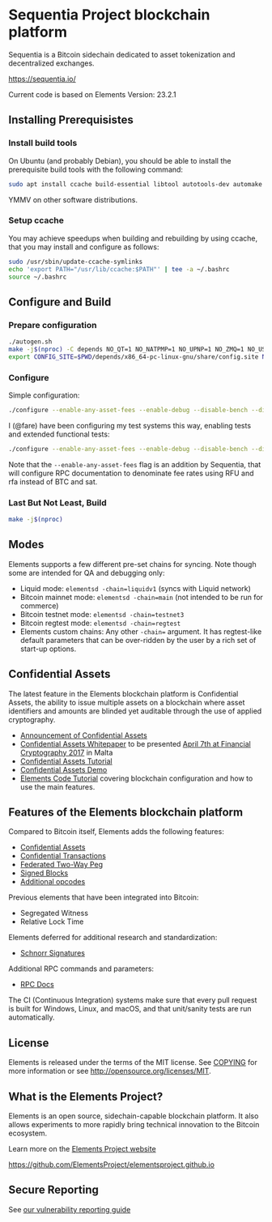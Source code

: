 # Sequentia Project blockchain platform
Sequentia is a Bitcoin sidechain dedicated to asset tokenization and decentralized exchanges.

https://sequentia.io/

Current code is based on Elements Version: 23.2.1

## Installing Prerequisistes

### Install build tools
On Ubuntu (and probably Debian), you should be able to install the prerequisite
build tools with the following command:
```bash
sudo apt install ccache build-essential libtool autotools-dev automake pkg-config bsdmainutils python3
```
YMMV on other software distributions.

### Setup ccache
You may achieve speedups when building and rebuilding by using ccache,
that you may install and configure as follows:
```bash
sudo /usr/sbin/update-ccache-symlinks
echo 'export PATH="/usr/lib/ccache:$PATH"' | tee -a ~/.bashrc
source ~/.bashrc
```

## Configure and Build

### Prepare configuration

```bash
./autogen.sh
make -j$(nproc) -C depends NO_QT=1 NO_NATPMP=1 NO_UPNP=1 NO_ZMQ=1 NO_USDT=1
export CONFIG_SITE=$PWD/depends/x86_64-pc-linux-gnu/share/config.site NOWARN_CXXFLAGS='-Wno-deprecated -Wno-unused-result'
```

### Configure
Simple configuration:
```bash
./configure --enable-any-asset-fees --enable-debug --disable-bench --disable-tests --disable-fuzz-binary
```

I (@fare) have been configuring my test systems this way, enabling tests and extended functional tests:
```bash
./configure --enable-any-asset-fees --enable-debug --disable-bench --disable-fuzz-binary --enable-extended-functional-tests
```

Note that the `--enable-any-asset-fees` flag is an addition by Sequentia,
that will configure RPC documentation to denominate fee rates
using RFU and rfa instead of BTC and sat.

### Last But Not Least, Build
```bash
make -j$(nproc)
```

## Modes
Elements supports a few different pre-set chains for syncing.
Note though some are intended for QA and debugging only:

* Liquid mode: `elementsd -chain=liquidv1` (syncs with Liquid network)
* Bitcoin mainnet mode: `elementsd -chain=main` (not intended to be run for commerce)
* Bitcoin testnet mode: `elementsd -chain=testnet3`
* Bitcoin regtest mode: `elementsd -chain=regtest`
* Elements custom chains: Any other `-chain=` argument. It has regtest-like default parameters that can be over-ridden by the user by a rich set of start-up options.

## Confidential Assets
The latest feature in the Elements blockchain platform is Confidential Assets,
the ability to issue multiple assets on a blockchain where asset identifiers
and amounts are blinded yet auditable through the use of applied cryptography.

 * [Announcement of Confidential Assets](https://blockstream.com/2017/04/03/blockstream-releases-elements-confidential-assets.html)
 * [Confidential Assets Whitepaper](https://blockstream.com/bitcoin17-final41.pdf) to be presented [April 7th at Financial Cryptography 2017](http://fc17.ifca.ai/bitcoin/schedule.html) in Malta
 * [Confidential Assets Tutorial](contrib/assets_tutorial/assets_tutorial.py)
 * [Confidential Assets Demo](https://github.com/ElementsProject/confidential-assets-demo)
 * [Elements Code Tutorial](https://elementsproject.org/elements-code-tutorial/overview) covering blockchain configuration and how to use the main features.

## Features of the Elements blockchain platform

Compared to Bitcoin itself, Elements adds the following features:
 * [Confidential Assets][asset-issuance]
 * [Confidential Transactions][confidential-transactions]
 * [Federated Two-Way Peg][federated-peg]
 * [Signed Blocks][signed-blocks]
 * [Additional opcodes][opcodes]

Previous elements that have been integrated into Bitcoin:
 * Segregated Witness
 * Relative Lock Time

Elements deferred for additional research and standardization:
 * [Schnorr Signatures][schnorr-signatures]

Additional RPC commands and parameters:
* [RPC Docs](https://elementsproject.org/en/doc/)

The CI (Continuous Integration) systems make sure that every pull request is built for Windows, Linux, and macOS,
and that unit/sanity tests are run automatically.

## License
Elements is released under the terms of the MIT license. See [COPYING](COPYING) for more
information or see http://opensource.org/licenses/MIT.

[confidential-transactions]: https://elementsproject.org/features/confidential-transactions
[opcodes]: https://elementsproject.org/features/opcodes
[federated-peg]: https://elementsproject.org/features#federatedpeg
[signed-blocks]: https://elementsproject.org/features#signedblocks
[asset-issuance]: https://elementsproject.org/features/issued-assets
[schnorr-signatures]: https://elementsproject.org/features/schnorr-signatures

## What is the Elements Project?
Elements is an open source, sidechain-capable blockchain platform. It also allows experiments to more rapidly bring technical innovation to the Bitcoin ecosystem.

Learn more on the [Elements Project website](https://elementsproject.org)

https://github.com/ElementsProject/elementsproject.github.io

## Secure Reporting
See [our vulnerability reporting guide](SECURITY.md)
